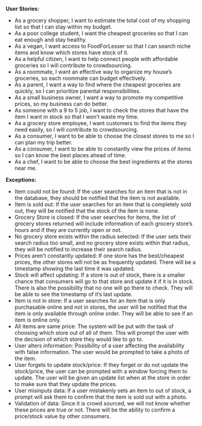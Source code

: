 **User Stories:**
- As a grocery shopper, I want to estimate the total cost of my shopping list so that I can stay within my budget.
- As a poor college student, I want the cheapest groceries so that I can eat enough and stay healthy.
- As a vegan, I want access to FoodForLesser so that I can search niche items and know which stores have stock of it.
- As a helpful citizen, I want to help connect people with affordable groceries so I will contribute to crowdsourcing.
- As a roommate, I want an effective way to organize my house’s groceries, so each roommate can budget effectively.
- As a parent, I want a way to find where the cheapest groceries are quickly, so I can prioritize parental responsibilities.
- As a small business owner, I want a way to promote my competitive prices, so my business can do better.
- As someone with a 9 to 5 job, I want to check the stores that have the item I want in stock so that I won’t waste my time.
- As a grocery store employee, I want customers to find the items they need easily, so I will contribute to crowdsourcing.
- As a consumer, I want to be able to choose the closest stores to me so I can plan my trip better.
- As a consumer, I want to be able to constantly view the prices of items so I can know the best places ahead of time.
- As a chef, I want to be able to choose the best ingredients at the stores near me.

**Exceptions:**
- Item could not be found: If the user searches for an item that is not in the database, they should be notified that the item is not available.
- Item is sold out: If the user searches for an item that is completely sold out, they will be notified that the stock of the item is none.
- Grocery Store is closed: If the user searches for items, the list of grocery stores returned will include information of each grocery store’s hours and if they are currently open or not.
- No grocery store exists within the radius selected: If the user sets their search radius too small, and no grocery store exists within that radius, they will be notified to increase their search radius.
- Prices aren’t constantly updated: If one store has the best/cheapest prices, the other stores will not be as frequently updated. There will be a timestamp showing the last time it was updated.
- Stock will affect updating: If a store is out of stock, there is a smaller chance that consumers will go to that store and update it if it is in stock. There is also the possibility that no one will go there to check. They will be able to see the timestamp of it’s last update.
- Item is not in store: If a user searches for an item that is only purchasable online and not in stores, the user will be notified that the item is only available through online order. They will be able to see if an item is online only.
- All items are same price: The system will be put with the task of choosing which store out of all of them. This will prompt the user with the decision of which store they would like to go to.
- User alters information: Possibility of a user affecting the availability with false information. The user would be prompted to take a photo of the item.
- User forgets to update stock/price: If they forget or do not update the stock/price, the user can be prompted with a window forcing them to update. The user will be given an update list when at the store in order to make sure that they update the prices.
- User misinputs data: If a user mistakenly sets an item to out of stock, a prompt will ask them to confirm that the item is sold out with a photo.
- Validation of data: Since it is crowd sourced, we will not know whether these prices are true or not. There will be the ability to confirm a price/stock value by other consumers.
